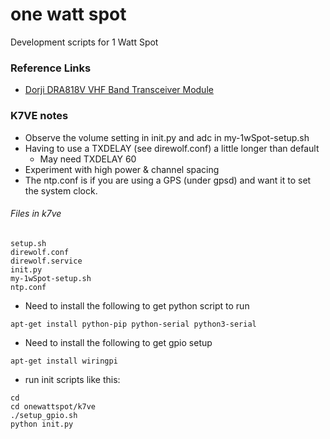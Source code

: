 # one watt spot
Development scripts for 1 Watt Spot

### Reference Links

* [Dorji DRA818V VHF Band Transceiver Module](http://www.dorji.com/docs/data/DRA818V.pdf)

### K7VE notes

* Observe the volume setting in init.py and adc in my-1wSpot-setup.sh
* Having to use a TXDELAY (see direwolf.conf) a little longer than default
  * May need TXDELAY 60
* Experiment with high power & channel spacing
* The ntp.conf is if you are using a GPS (under gpsd) and want it to set the system clock.

###### Files in k7ve
```
setup.sh
direwolf.conf
direwolf.service
init.py
my-1wSpot-setup.sh
ntp.conf
```

* Need to install the following to get python script to run
```
apt-get install python-pip python-serial python3-serial
```

* Need to install the following to get gpio setup
```
apt-get install wiringpi
```

* run init scripts like this:
```
cd
cd onewattspot/k7ve
./setup_gpio.sh
python init.py
```
